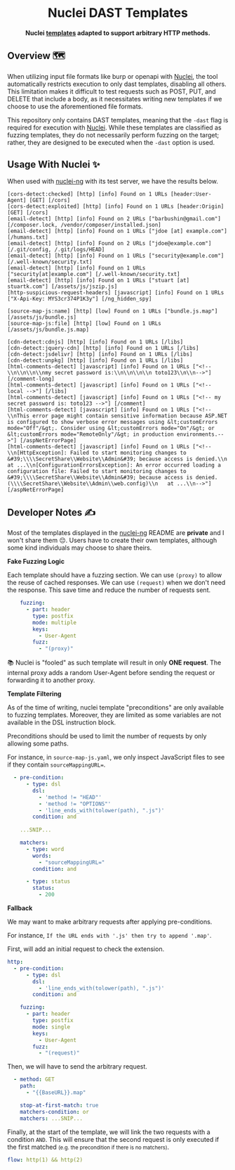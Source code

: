 <h1 align="center">
  Nuclei DAST Templates
</h1>
<h4 align="center">Nuclei <a href="https://github.com/projectdiscovery/nuclei-templates">templates</a> adapted to support arbitrary HTTP methods. </h4>

## Overview 🗺️

When utilizing input file formats like burp or openapi with [Nuclei](https://github.com/projectdiscovery/nuclei), the tool automatically restricts execution to only dast templates, disabling all others. This limitation makes it difficult to test requests such as POST, PUT, and DELETE that include a body, as it necessitates writing new templates if we choose to use the aforementioned file formats.

This repository only contains DAST templates, meaning that the `-dast` flag is required for execution with [Nuclei](https://github.com/projectdiscovery/nuclei). While these templates are classified as fuzzing templates, they do not necessarily perform fuzzing on the target; rather, they are designed to be executed when the `-dast` option is used.

## Usage With Nuclei ✨

When used with [nuclei-ng](https://github.com/oneaudit/nuclei-ng) with its test server, we have the results below.

```
[cors-detect:checked] [http] [info] Found on 1 URLs [header:User-Agent] [GET] [/cors]
[cors-detect:exploited] [http] [info] Found on 1 URLs [header:Origin] [GET] [/cors]
[email-detect] [http] [info] Found on 2 URLs ["barbushin@gmail.com"] [/composer.lock, /vendor/composer/installed.json]
[email-detect] [http] [info] Found on 1 URLs ["jdoe [at] example.com"] [/humans.txt]
[email-detect] [http] [info] Found on 2 URLs ["jdoe@example.com"] [/.git/config, /.git/logs/HEAD]
[email-detect] [http] [info] Found on 1 URLs ["security@example.com"] [/.well-known/security.txt]
[email-detect] [http] [info] Found on 1 URLs ["security[at]example.com"] [/.well-known/security.txt]
[email-detect] [http] [info] Found on 1 URLs ["stuart [at] stuartk.com"] [/assets/js/jszip.js]
[http-suspicious-request-headers] [javascript] [info] Found on 1 URLs ["X-Api-Key: MYS3cr374P1K3y"] [/ng_hidden_spy]

[source-map-js:name] [http] [low] Found on 1 URLs ["bundle.js.map"] [/assets/js/bundle.js]
[source-map-js:file] [http] [low] Found on 1 URLs [/assets/js/bundle.js.map]

[cdn-detect:cdnjs] [http] [info] Found on 1 URLs [/libs]
[cdn-detect:jquery-cdn] [http] [info] Found on 1 URLs [/libs]
[cdn-detect:jsdelivr] [http] [info] Found on 1 URLs [/libs]
[cdn-detect:unpkg] [http] [info] Found on 1 URLs [/libs]
[html-comments-detect] [javascript] [info] Found on 1 URLs ["<!-- \\n\\n\\n\\nmy secret password is:\\n\\n\\n\\n toto123\\n\\n-->"] [/comment-long]
[html-comments-detect] [javascript] [info] Found on 1 URLs ["<!-- local -->"] [/libs]
[html-comments-detect] [javascript] [info] Found on 1 URLs ["<!-- my secret password is: toto123 -->"] [/comment]
[html-comments-detect] [javascript] [info] Found on 1 URLs ["<!--\\nThis error page might contain sensitive information because ASP.NET is configured to show verbose error messages using &lt;customErrors mode="Off"/&gt;. Consider using &lt;customErrors mode="On"/&gt; or &lt;customErrors mode="RemoteOnly"/&gt; in production environments.-->"] [/aspNetErrorPage]
[html-comments-detect] [javascript] [info] Found on 1 URLs ["<!--\\n[HttpException]: Failed to start monitoring changes to &#39;\\\\SecretShare\\Website\\Admin&#39; because access is denied.\\n   at ...\\n[ConfigurationErrorsException]: An error occurred loading a configuration file: Failed to start monitoring changes to &#39;\\\\SecretShare\\Website\\Admin&#39; because access is denied. (\\\\SecretShare\\Website\\Admin\\web.config)\\n   at ...\\n-->"] [/aspNetErrorPage]
```

## Developer Notes ✍️

Most of the templates displayed in the [nuclei-ng](https://github.com/oneaudit/nuclei-ng) README are **private** and I won't share them 😔. Users have to create their own templates, although some kind individuals may choose to share theirs.

**Fake Fuzzing Logic**

Each template should have a fuzzing section. We can use `(proxy)` to allow the reuse of cached responses. We can use `(request)` when we don't need the response. This save time and reduce the number of requests sent.

```yaml
    fuzzing:
      - part: header
        type: postfix
        mode: multiple
        keys:
          - User-Agent
        fuzz:
          - "(proxy)"
```

📚 Nuclei is "fooled" as such template will result in only **ONE request**. The internal proxy adds a random User-Agent before sending the request or forwarding it to another proxy.

**Template Filtering**

As of the time of writing, nuclei template "preconditions" are only available to fuzzing templates. Moreover, they are limited as some variables are not available in the DSL instruction block.

Preconditions should be used to limit the number of requests by only allowing some paths.

For instance, in `source-map-js.yaml`, we only inspect JavaScript files to see if they contain `sourceMappingURL=`.

```yaml
  - pre-condition:
      - type: dsl
        dsl:
          - 'method != "HEAD"'
          - 'method != "OPTIONS"'
          - 'line_ends_with(tolower(path), ".js")'
        condition: and
    
    ...SNIP...

    matchers:
      - type: word
        words:
          - "sourceMappingURL="
        condition: and

      - type: status
        status:
          - 200
```

**Fallback**

We may want to make arbitrary requests after applying pre-conditions. 

For instance, `If the URL ends with '.js' then try to append '.map'`.

First, will add an initial request to check the extension.

```yaml
http:
  - pre-condition:
      - type: dsl
        dsl:
          - 'line_ends_with(tolower(path), ".js")'
        condition: and

    fuzzing:
      - part: header
        type: postfix
        mode: single
        keys:
          - User-Agent
        fuzz:
          - "(request)"
```

Then, we will have to send the arbitrary request.

```yaml
  - method: GET
    path:
      - "{{BaseURL}}.map"

    stop-at-first-match: true
    matchers-condition: or
    matchers: ...SNIP...
```

Finally, at the start of the template, we will link the two requests with a condition `AND`. This will ensure that the second request is only executed if the first matched <small>(e.g. the precondition if there is no matchers)</small>.

```yaml
flow: http(1) && http(2)
```